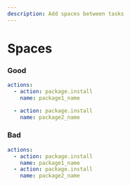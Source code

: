 ```yaml
---
description: Add spaces between tasks
---
```


# Spaces

### Good

```yaml
actions:
  - action: package.install
    name: package1_name

  - action: package.install
    name: package2_name
```

### Bad

```yaml
actions:
  - action: package.install
    name: package1_name
  - action: package.install
    name: package2_name
```


